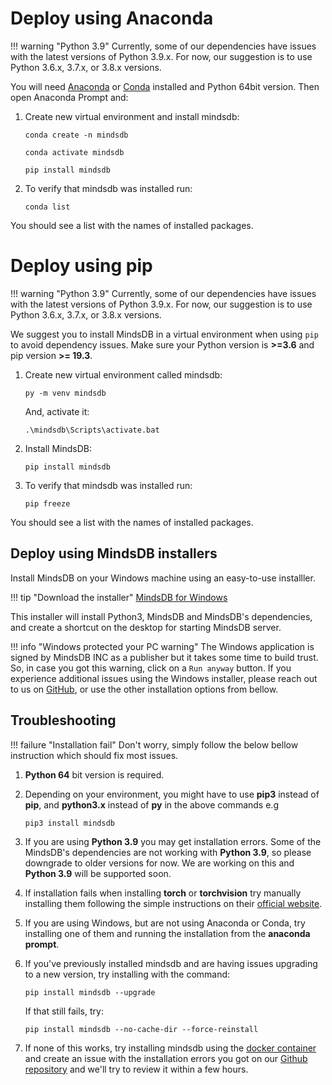 
# Deploy using Anaconda

!!! warning "Python 3.9"
    Currently, some of our dependencies have issues with the latest versions of Python 3.9.x. For now, our suggestion is to use Python 3.6.x, 3.7.x, or 3.8.x versions.

You will need <a href="https://www.anaconda.com/products/individual" target="_blank">Anaconda</a> or <a href="https://conda.io/projects/conda/en/latest/index.html" target="_blank">Conda</a> installed and Python 64bit version. Then open Anaconda Prompt and:

1. Create new virtual environment and install mindsdb:

    ```
    conda create -n mindsdb
    ```

    ```
    conda activate mindsdb
    ```

    ```
    pip install mindsdb
    ```

2. To verify that mindsdb was installed run:

    ```
    conda list
    ```

You should see a list with the names of installed packages.

# Deploy using pip

!!! warning "Python 3.9"
    Currently, some of our dependencies have issues with the latest versions of Python 3.9.x. For now, our suggestion is to use Python 3.6.x, 3.7.x, or 3.8.x versions.

We suggest you to install MindsDB in a virtual environment when using `pip` to avoid dependency issues. Make sure your Python version is **>=3.6** and pip version **>= 19.3**.

1. Create new virtual environment called mindsdb:

    ```
    py -m venv mindsdb
    ```

    And, activate it:

    ```
    .\mindsdb\Scripts\activate.bat
    ```

2. Install MindsDB:

    ```
    pip install mindsdb
    ```

3. To verify that mindsdb was installed run:

    ```
    pip freeze
    ```
    
You should see a list with the names of installed packages.


## Deploy using MindsDB installers

Install MindsDB on your Windows machine using an easy-to-use installler.

!!! tip "Download the installer"
    [MindsDB for Windows](https://mindsdb-installer.s3-us-west-2.amazonaws.com/mindsdb-installer/v2/windows/MindsDBInstaller_1.5.exe)

This installer will install Python3, MindsDB and MindsDB's dependencies, and create a shortcut on the desktop for starting MindsDB server.

!!! info "Windows protected your PC warning"
    The Windows application is signed by MindsDB INC as a publisher but it takes some time to build trust. So, in case you got this warning, click on a `Run anyway` button. If you experience additional issues using the Windows installer, please reach out to us on [GitHub](https://github.com/mindsdb/mindsdb/issues), or use the other installation options from bellow.

## Troubleshooting

!!! failure "Installation fail"
    Don't worry, simply follow the below bellow instruction which should fix most issues.

1. **Python 64** bit version is required. 


2. Depending on your environment, you might have to use **pip3** instead of **pip**, and **python3.x** instead of **py** in the above commands e.g

    ```
    pip3 install mindsdb
    ```

3. If you are using **Python 3.9** you may get installation errors. Some of the MindsDB's dependencies are not working with **Python 3.9**, so please downgrade to older versions for now. We are working on this and **Python 3.9** will be supported soon.

4. If installation fails when installing **torch** or **torchvision** try manually installing them following the simple instructions on their [official website](https://pytorch.org/get-started/locally/).

5. If you are using Windows, but are not using Anaconda or Conda, try installing one of them and running the installation from the **anaconda prompt**.

6. If you've previously installed mindsdb and are having issues upgrading to a new version, try installing with the command: 

    `pip install mindsdb --upgrade`

    If that still fails, try: 

    `pip install mindsdb --no-cache-dir --force-reinstall`

7. If none of this works, try installing mindsdb using the [docker container]() and create an issue with the installation errors you got on our  [Github repository](https://github.com/mindsdb/mindsdb/issues) and we'll try to review it within a few hours.